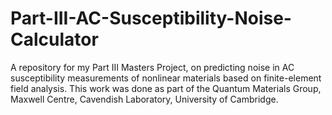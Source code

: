 # Part-III-AC-Susceptibility-Noise-Calculator
A repository for my Part III Masters Project, on predicting noise in AC susceptibility measurements of nonlinear materials based on finite-element field analysis. This work was done as part of the Quantum Materials Group, Maxwell Centre, Cavendish Laboratory, University of Cambridge.
